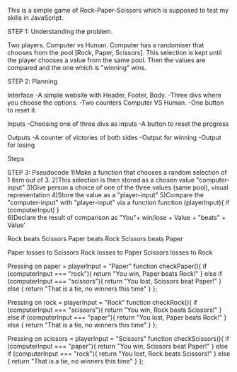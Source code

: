 This is a simple game of Rock-Paper-Scissors which is supposed to test my skills in JavaScript.

STEP 1: Understanding the problem.

Two players. Computer vs Human.
Computer has a randomiser that chooses from the pool [Rock, Paper, Scissors].
This selection is kept until the player chooses a value from the same pool.
Then the values are compared and the one which is "winning" wins.

STEP 2: Planning 

Interface
-A simple website with Header, Footer, Body. 
-Three divs where you choose the options. 
-Two counters Computer VS Human.
-One button to reset it. 

Inputs
-Choosing one of three divs as inputs
-A button to reset the progress

Outputs
-A counter of victories of both sides
-Output for winning 
-Output for losing

Steps

STEP 3: Pseudocode
1)Make a function that chooses a random selection of 1 item out of 3.
2)This selection is then stored as a chosen value "computer-input" 
3)Give person a choice of one of the three values (same pool), visual representation 
4)Store the value as a "player-input" 
5)Compare the "computer-input" with "player-input" via a function 
    function (playerInput){
        if (computerInput)
    }    
6)Declare the result of comparison as "You"+ win/lose + Value + "beats" + Value'


Rock beats Scissors
Paper beats Rock
Scissors beats Paper

Paper losses to Scissors
Rock losses to Paper
Scissors losses to Rock


Pressing on paper = playerInput = "Paper"
function checkPaper(){
    if (computerInput === "rock"){
        return "You win, Paper beats Rock!"
    } else if (computerInput === "scissors"){
        return "You lost, Scissors beat Paper!"
    } else {
        return "That is a tie, no winners this time"
        }
    };

Pressing on rock = playerInput = "Rock"
function checkRock(){
    if (computerInput === "scissors"){
        return "You win, Rock beats Scissors!"
    } else if (computerInput === "paper"){
        return "You lost, Paper beats Rock!"
    } else {
        return "That is a tie, no winners this time"
        }
    };

Pressing on scissors = playerInput = "Scissors"
function checkScissors(){
    if (computerInput === "paper"){
        return "You win, Scissors beat Paper!"
    } else if (computerInput === "rock"){
        return "You lost, Rock beats Scissors!"
    } else {
        return "That is a tie, no winners this time"
        }
    };



